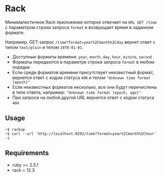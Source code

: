 # Rack

Минималистичное Rack приложение которое отвечаeт на
`URL GET /time`
с параметром строки запроса `format` и возвращает время в заданном формате.

Например, GET-запрос
`/time?format=year%2Cmonth%2Cday`
вернет ответ с типом `text/plain` и телом `1970-01-01`.

* Доступные форматы времени: `year`, `month`, `day`, `hour`, `minute`, `second`
* Форматы передаются в параметре строки запроса `format` в любом порядке
* Если среди форматов времени присутствует неизвестный формат, вернется ответ с кодом статуса `400` и телом `"Unknown time format [epoch]"`
* Если неизвестных форматов несколько, все они будут перечислены в теле ответа, например: `"Unknown time format [epoch, age]"`
* При запросе на любой другой URL вернется ответ с кодом статуса `404`


## Usage

```
~$ rackup
~$ curl --url 'http://localhost:9292/time?format=year%2Cmonth%2Chour' -i
```

## Requirements
* ruby >= 2.5.1
* rack = 12.3

